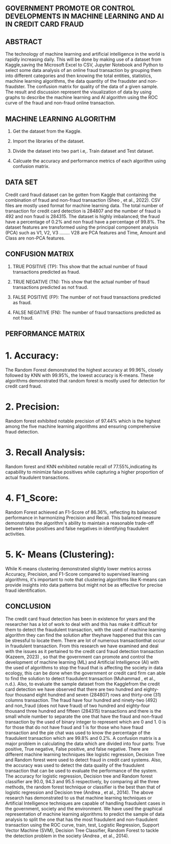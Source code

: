 ## GOVERNMENT PROMOTE OR CONTROL DEVELOPMENTS IN MACHINE LEARNING AND AI IN CREDIT CARD FRAUD

## ABSTRACT
 The technology of machine learning and artificial intelligence in the world is rapidly increasing daily. This will be done by making use of a dataset from Kaggle,saving the Microsoft Excel to CSV, Jupyter Notebook and Python to select some data analysis of an online fraud transaction by grouping them into different categories and then knowing the total entities, statistics, machine learning algorithms, the data quantity of the fraudster and non-fraudster. The confusion matrix for quality of the data of a given sample. The result and discussion represent the visualization of data by using graphs to describe the machine learning and AI algorithm using the ROC curve of the fraud and non-fraud online transaction.

## MACHINE LEARNING ALGORITHM

1. Get the dataset from the Kaggle.

2. Import the libraries of the dataset.

3. Divide the dataset into two part i.e,. Train dataset and Test dataset.

4. Calcuate the accuracy and performance metrics of each algorithm using confusion matrix.

## DATA SET
 Credit card fraud dataset can be gotten from Kaggle that containing the combination of fraud and non-fraud transaction (Sheo , et al., 2022). CSV files are mostly used format for machine learning data. The total number of transaction for credit card detection is 284807 and the number of fraud is 492 and non fraud is 284315. The dataset is highly imbalanced; the fraud have a percentage of 0.2% and non fraud have a percentage of 99.8%.
  The dataset features are transformed using the principal component analysis (PCA) such as V1, V2, V3 …….. V28 are PCA features and Time, Amount and Class are non-PCA features.

## CONFUSION MATRIX

1. TRUE POSITIVE (TP): 
  This show that the actual number of fraud transactions predicted as fraud.

2. TRUE NEGATIVE (TN): 
  This show that the actual number of fraud transactions predicted 
as not fraud.

3. FALSE POSITIVE (FP): 
 The number of not fraud transactions predicted as fraud.

4. FALSE NEGATIVE (FN):
 The number of fraud transactions predicted as not fraud.

## PERFORMANCE MATRIX

# 1. Accuracy:
 The Random Forest demonstrated the highest accuracy at 99.96%, closely followed by KNN with 99.95%, the lowest accuracy is K-means. These algorithms demonstrated that random forest is mostly used for detection for credit card fraud.

# 2. Precision: 
  Random forest exhibited notable precision of 97.44% which is the highest 
among the five machine learning algorithms and ensuring comprehensive fraud 
detection.

# 3. Recall Analysis:
 Random forest and KNN exhibited notable recall of 77.55%,indicating its capability to minimize false positives while capturing a higher proportion of actual fraudulent transactions. 

# 4. F1_Score: 
Random Forest achieved an  F1-Score of 86.36%, reflecting its balanced 
performance in harmonizing Precision and Recall. This balanced measure demonstrates 
the algorithm's ability to maintain a reasonable trade-off between false positives and false negatives in identifying fraudulent activities.

# 5. K- Means (Clustering): 
  While K-means clustering demonstrated slightly lower metrics across Accuracy, Precision, and F1-Score compared to supervised learning algorithms, it's important to note that clustering algorithms like K-means can provide insights into data patterns but might not be as effective for precise fraud identification.

## CONCLUSION
   The credit card fraud detection has been in existence for years and the researcher has a 
lot of work to deal with and this has make it difficult for them to detect the fraudulent 
transaction, with the used of machine learning algorithm they can find the solution after theyhave happened that this can be stressful to locate them. There are lot of numerous transactionthat occur in fraudulent transaction.
  From this research we have examined and deal with the issues as it pertained to the 
credit card fraud detection transaction (Kazeem, 2023) , so that the government can promote and control the development of machine learning (ML) and Artificial Intelligence (AI) with the used of algorithms to stop the fraud that is affecting the society in data ecology, this can be done when the government or credit card firm can able to find the solution to detect fraudulent transaction (Muhammad , et al., n.d.). Also, to evaluate the sample dataset from the Kagglefrom the credit card detection we have observed that there are two hundred and eighty-four thousand eight hundred and seven (284807) rows and thirty-one (31) columns transaction. The fraud have four hundred and ninety-two (492) and non_fraud (does not have fraud) of two hundred and eighty-four thousand three hundred and fifteen (284315) transactions and there is the small whole number to separate the one that have the fraud and non-fraud transaction by the used of binary integer to represent which are 0 and 1. 0 is for those that do not have fraud and 1 is for those who have fraud transaction and the pie chat was used to know the percentage of the fraudulent transaction which are 99.8% and 0.2%. A confusion matrix is a major problem in calculating the data which are divided into four parts: True positive, True negative, False positive, and false negative.
  There are different machine learning techniques like logistic regression, Decision Tree and Random forest were used to detect fraud in credit card systems. Also, the accuracy was used to detect the data quality of the fraudulent transaction that can be used to evaluate the performance of the system. The accuracy for logistic regression, Decision tree and Random forest classifier are 90.0, 94.3 and 95.5 respectively, by comparing all the three methods, the random forest technique or classifier is the best than that of logistic regression and Decision tree (Andrea , et al., 2014). The above research has demonstrated to us that machine learning techniques or Artificial Intelligence techniques are capable of handling fraudulent cases in the government, society and the environment.
  We have used the graphical representation of machine learning algorithms to predict the sample of data analysis to split the one that has the most fraudulent and non-fraudulent transaction using the ROC curve, train, test, Logistic Regression, Support Vector Machine 
(SVM), Decision Tree Classifier, Random Forest to tackle the detection problem in the society
(Andrea , et al., 2014).










